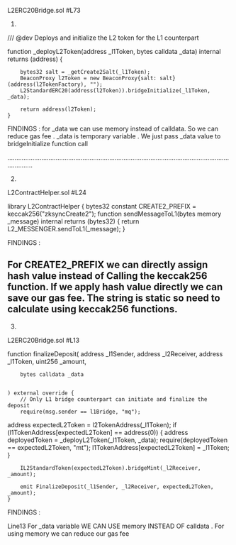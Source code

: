 L2ERC20Bridge.sol #L73

1)

 /// @dev Deploys and initialize the L2 token for the L1 counterpart

 function _deployL2Token(address _l1Token, bytes calldata _data) internal returns (address) {

        bytes32 salt = _getCreate2Salt(_l1Token);
        BeaconProxy l2Token = new BeaconProxy{salt: salt}(address(l2TokenFactory), "");
        L2StandardERC20(address(l2Token)).bridgeInitialize(_l1Token, _data);

        return address(l2Token);
    }

FINDINGS : 
for _data we can use memory instead of calldata. So we can reduce gas fee . _data is temporary variable . We just pass _data value to bridgeInitialize function call 

..........................................................................................................................................

2.

L2ContractHelper.sol #L24

library L2ContractHelper {
    bytes32 constant CREATE2_PREFIX = keccak256("zksyncCreate2");
 function sendMessageToL1(bytes memory _message) internal returns (bytes32) {
        return L2_MESSENGER.sendToL1(_message);
    }

FINDINGS :

For CREATE2_PREFIX we can directly assign hash value instead of Calling the keccak256 function. If we apply hash value directly we can save our gas fee. The string is static so need to calculate using keccak256 functions. 
----------------------------------------------------------------------------------------------------------------------------
3) 

L2ERC20Bridge.sol #L13

function finalizeDeposit(
        address _l1Sender,
        address _l2Receiver,
        address _l1Token,
        uint256 _amount,

        bytes calldata _data


    ) external override {
        // Only L1 bridge counterpart can initiate and finalize the deposit
        require(msg.sender == l1Bridge, "mq");
 address expectedL2Token = l2TokenAddress(_l1Token);
        if (l1TokenAddress[expectedL2Token] == address(0)) {
            address deployedToken = _deployL2Token(_l1Token, _data);
            require(deployedToken == expectedL2Token, "mt");
            l1TokenAddress[expectedL2Token] = _l1Token;
        }

        IL2StandardToken(expectedL2Token).bridgeMint(_l2Receiver, _amount);

        emit FinalizeDeposit(_l1Sender, _l2Receiver, expectedL2Token, _amount);
    }

FINDINGS : 

Line13 For _data variable  WE CAN USE memory INSTEAD OF calldata . For using memory we can reduce our gas fee 
